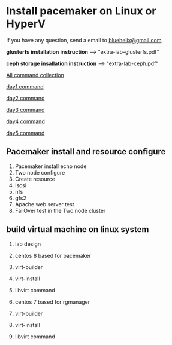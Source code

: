 # Install pacemaker on Linux or HyperV

If you have any question, send a email to bluehelix@gmail.com.

__glusterfs installation instruction__ --> "extra-lab-glusterfs.pdf"

__ceph storage insallation instruction__ --> "extra-lab-ceph.pdf"

[All command collection](command-collection.md)


[day1 command](day1-command-memo.md)

[day2 command](day2-command-memo.md)

[day3 command](day3-command-memo.md)

[day4 command](day4-command-memo.md)

[day5 command](day5-command-memo.md)


## Pacemaker install and resource configure
1. Pacemaker install echo node
2. Two node configure
3. Create resource 
  1. iscsi
  2. nfs
  3. gfs2
4. Apache web server test
5. FailOver test in the Two node cluster

## build virtual machine on linux system

1. lab design 
2. centos 8 based for pacemaker
  1. virt-builder
  2. virt-install
  3. libvirt command

3. centos 7 based for rgmanager
  1. virt-builder
  2. virt-install
  3. libvirt command
